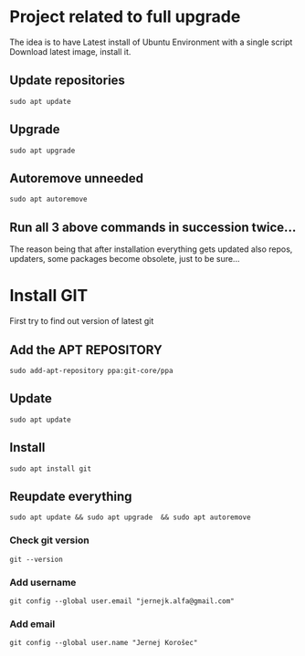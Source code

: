 # Project related to full upgrade

The idea is to have Latest install of Ubuntu Environment with a single script
Download latest image, install it.

## Update repositories
    sudo apt update
## Upgrade
    sudo apt upgrade  
## Autoremove unneeded
    sudo apt autoremove
## Run all 3 above commands in succession twice...
The reason being that after installation everything gets updated
also repos, updaters, some packages become obsolete, just to be sure...


# Install GIT 
First try to find out version of latest git
## Add the APT REPOSITORY
    sudo add-apt-repository ppa:git-core/ppa
## Update    
    sudo apt update
## Install
    sudo apt install git
## Reupdate everything
    sudo apt update && sudo apt upgrade  && sudo apt autoremove

### Check git version
    git --version
### Add username
    git config --global user.email "jernejk.alfa@gmail.com"
### Add email  
    git config --global user.name "Jernej Korošec"
